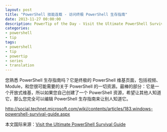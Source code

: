 ```yaml
---
layout: post
title: "PowerShell 技能连载 - 访问终极 PowerShell 生存指南"
date: 2013-11-27 00:00:00
description: PowerTip of the Day - Visit the Ultimate PowerShell Survival Guide
categories:
- powershell
- tip
tags:
- powershell
- tip
- powertip
- series
- translation
---
```

您熟悉 PowerShell 生存指南吗？它是终极的 PowerShell 维基页面，包括视频、Module，和您很可能需要的关于 PowerShell 的一切资源。最棒的部分：它是一个开放式维基，所以如果您自己创建了一个 PowerShell 资源，希望让其他人知道它，那么您完全可以编辑 PowerShell 生存指南来让别人知道它。

http://social.technet.microsoft.com/wiki/contents/articles/183.windows-powershell-survival-guide.aspx

<!--more-->
本文国际来源：[Visit the Ultimate PowerShell Survival Guide](http://community.idera.com/powershell/powertips/b/tips/posts/visit-the-ultimate-powershell-survival-guide)
